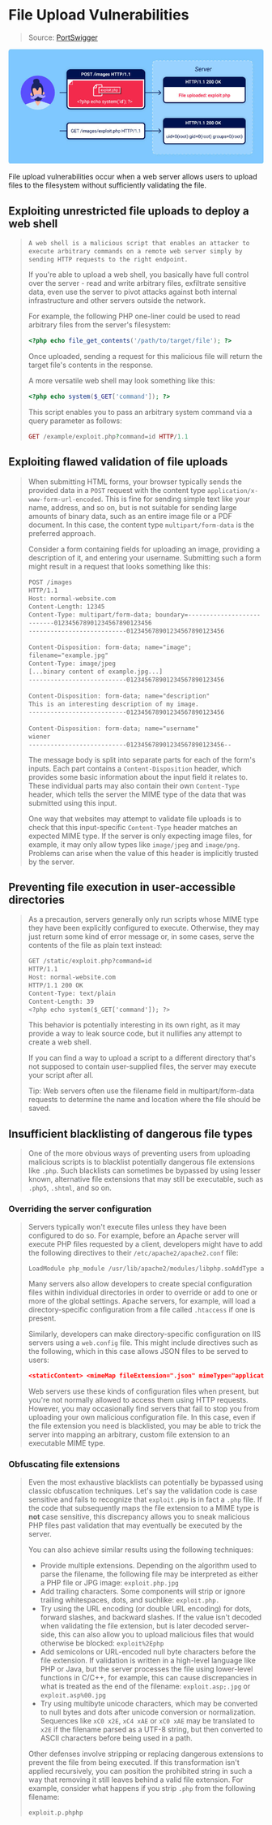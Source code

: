 # File Upload Vulnerabilities

>   Source: [PortSwigger](https://portswigger.net/web-security/file-upload)

![File upload vulnerabilities](file-upload-vulnerabilities.jpg)

File upload vulnerabilities occur when a web server allows users to upload files to the filesystem without sufficiently validating the file.



## Exploiting unrestricted file uploads to deploy a web shell

>   ```
>   A web shell is a malicious script that enables an attacker to execute arbitrary commands on a remote web server simply by sending HTTP requests to the right endpoint.
>   ```
>
>   If you're able to upload a web shell, you basically have full control over the server - read and write arbitrary files, exfiltrate sensitive data, even use the server to pivot attacks against both internal infrastructure and other servers outside the network. 
>
>   For example, the following PHP one-liner could be used to read arbitrary files from the server's filesystem:
>
>   ```php
>   <?php echo file_get_contents('/path/to/target/file'); ?>
>   ```
>
>   Once uploaded, sending a request for this malicious file will return the target file's contents in the response.
>
>   A more versatile web shell may look something like this:
>
>   ```php
>   <?php echo system($_GET['command']); ?>
>   ```
>
>   This script enables you to pass an arbitrary system command via a query parameter as follows:
>
>   ```php
>   GET /example/exploit.php?command=id HTTP/1.1
>   ```



## Exploiting flawed validation of file uploads

>   When submitting HTML forms, your browser typically sends the provided data in a `POST` request with the content type `application/x-www-form-url-encoded`. This is fine for sending simple text like your name, address, and so on, but is not suitable for sending large amounts of binary data, such as an entire image file or a PDF document. In this case, the content type `multipart/form-data` is the preferred approach.
>
>   Consider a form containing fields for uploading an image, providing a description of it, and entering your username. Submitting such a form might result in a request that looks something like this:
>
>   ```
>   POST /images 
>   HTTP/1.1
>   Host: normal-website.com
>   Content-Length: 12345
>   Content-Type: multipart/form-data; boundary=---------------------------012345678901234567890123456
>   ---------------------------012345678901234567890123456
>   
>   Content-Disposition: form-data; name="image"; filename="example.jpg"
>   Content-Type: image/jpeg
>   [...binary content of example.jpg...]
>   ---------------------------012345678901234567890123456
>   
>   Content-Disposition: form-data; name="description"
>   This is an interesting description of my image.
>   ---------------------------012345678901234567890123456
>   
>   Content-Disposition: form-data; name="username"
>   wiener
>   ---------------------------012345678901234567890123456--
>   ```
>
>   The message body is split into separate parts for each of the form's inputs. Each part contains a `Content-Disposition` header, which provides some basic information about the input field it relates to. These individual parts may also contain their own `Content-Type` header, which tells the server the MIME type of the data that was submitted using this input.
>
>   One way that websites may attempt to validate file uploads is to check that this input-specific `Content-Type` header matches an expected MIME type. If the server is only expecting image files, for example, it may only allow types like `image/jpeg` and `image/png`. Problems can arise when the value of this header is implicitly trusted by the server.



## Preventing file execution in user-accessible directories

>   As a precaution, servers generally only run scripts whose MIME type they have been explicitly configured to execute. Otherwise, they may just return some kind of error message or, in some cases, serve the contents of the file as plain text instead:
>
>   ```
>   GET /static/exploit.php?command=id 
>   HTTP/1.1
>   Host: normal-website.com
>   HTTP/1.1 200 OK
>   Content-Type: text/plain
>   Content-Length: 39
>   <?php echo system($_GET['command']); ?>
>   ```
>
>   This behavior is potentially interesting in its own right, as it may provide a way to leak source code, but it nullifies any attempt to create a web shell.
>
>   If you can find a way to upload a script to a different directory that's not supposed to contain user-supplied files, the server may execute your script after all.
>
>   Tip: Web servers often use the filename field in multipart/form-data requests to determine the name and location where the file should be saved.

## Insufficient blacklisting of dangerous file types

>   One of the more obvious ways of preventing users from uploading malicious scripts is to blacklist potentially dangerous file extensions like `.php`. Such blacklists can sometimes be bypassed by using lesser known, alternative file extensions that may still be executable, such as `.php5`, `.shtml`, and so on.

### Overriding the server configuration

>   Servers typically won't execute files unless they have been configured to do so. For example, before an Apache server will execute PHP files requested by a client, developers might have to add the following directives to their `/etc/apache2/apache2.conf` file:
>
>   ```php
>   LoadModule php_module /usr/lib/apache2/modules/libphp.soAddType application/x-httpd-php .php
>   ```
>
>   Many servers also allow developers to create special configuration files within individual directories in order to override or add to one or more of the global settings. Apache servers, for example, will load a directory-specific configuration from a file called `.htaccess` if one is present.
>
>   Similarly, developers can make directory-specific configuration on IIS servers using a `web.config` file. This might include directives such as the following, which in this case allows JSON files to be served to users:
>
>   ```json
>   <staticContent> <mimeMap fileExtension=".json" mimeType="application/json" /></staticContent>
>   ```
>
>   Web servers use these kinds of configuration files when present, but you're not normally allowed to access them using HTTP requests. However, you may occasionally find servers that fail to stop you from uploading your own malicious configuration file. In this case, even if the file extension you need is blacklisted, you may be able to trick the server into mapping an arbitrary, custom file extension to an executable MIME type.

### Obfuscating file extensions

>   Even the most exhaustive blacklists can potentially be bypassed using classic obfuscation techniques. Let's say the validation code is case sensitive and fails to recognize that `exploit.pHp` is in fact a `.php` file. If the code that subsequently maps the file extension to a MIME type is **not** case sensitive, this discrepancy allows you to sneak malicious PHP files past validation that may eventually be executed by the server.
>
>   You can also achieve similar results using the following techniques:
>
>   -   Provide multiple extensions. Depending on the algorithm used to parse the filename, the following file may be interpreted as either a PHP file or JPG image: `exploit.php.jpg`
>   -   Add trailing characters. Some components will strip or ignore trailing whitespaces, dots, and suchlike: `exploit.php.`
>   -   Try using the URL encoding (or double URL encoding) for dots, forward slashes, and backward slashes. If the value isn't decoded when validating the file extension, but is later decoded server-side, this can also allow you to upload malicious files that would otherwise be blocked: `exploit%2Ephp`
>   -   Add semicolons or URL-encoded null byte characters before the file extension. If validation is written in a high-level language like PHP or Java, but the server processes the file using lower-level functions in C/C++, for example, this can cause discrepancies in what is treated as the end of the filename: `exploit.asp;.jpg` or `exploit.asp%00.jpg`
>   -   Try using multibyte unicode characters, which may be converted to null bytes and dots after unicode conversion or normalization. Sequences like `xC0 x2E`, `xC4 xAE` or `xC0 xAE` may be translated to `x2E` if the filename parsed as a UTF-8 string, but then converted to ASCII characters before being used in a path.
>
>   Other defenses involve stripping or replacing dangerous extensions to prevent the file from being executed. If this transformation isn't applied recursively, you can position the prohibited string in such a way that removing it still leaves behind a valid file extension. For example, consider what happens if you strip `.php` from the following filename:
>
>   ```
>   exploit.p.phphp
>   ```



